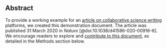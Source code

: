 ## Abstract

To provide a working example for an [article on collaborative science writing](https://www.nature.com/articles/d41586-020-00916-6) platforms, we created this demonstration document. The article was published 31 March 2020 in _Nature_ [@doi:10.1038/d41586-020-00916-6]. We encourage readers to explore and [contribute to this document](https://jperkel.github.io/mymanuscript/#contributing-to-an-existing-manubot-project), as detailed in the Methods section below.
